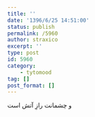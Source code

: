 ```yaml
---
title: ''
date: '1396/6/25 14:51:00'
status: publish
permalink: /5960
author: straxico
excerpt: ''
type: post
id: 5960
category:
    - tytomood
tag: []
post_format: []
---
```

و چشمانت رازِ آتش است
